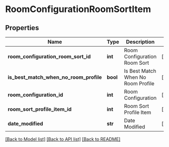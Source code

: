 # RoomConfigurationRoomSortItem

## Properties
Name | Type | Description | Notes
------------ | ------------- | ------------- | -------------
**room_configuration_room_sort_id** | **int** | Room Configuration Room Sort | [optional] 
**is_best_match_when_no_room_profile** | **bool** | Is Best Match When No Room Profile | [optional] 
**room_configuration_id** | **int** | Room Configuration | [optional] 
**room_sort_profile_item_id** | **int** | Room Sort Profile Item | [optional] 
**date_modified** | **str** | Date Modified | [optional] 

[[Back to Model list]](../README.md#documentation-for-models) [[Back to API list]](../README.md#documentation-for-api-endpoints) [[Back to README]](../README.md)


